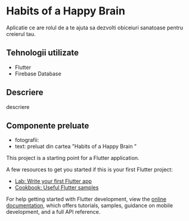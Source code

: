 # Habits of a Happy Brain 

Aplicatie ce are rolul de a te ajuta sa dezvolti obiceiuri sanatoase pentru creierul tau.

## Tehnologii utilizate

* Flutter
* Firebase Database


## Descriere

descriere


## Componente preluate

* fotografii: 
* text: preluat din cartea "Habits of a Happy Brain "




This project is a starting point for a Flutter application.

A few resources to get you started if this is your first Flutter project:

- [Lab: Write your first Flutter app](https://docs.flutter.dev/get-started/codelab)
- [Cookbook: Useful Flutter samples](https://docs.flutter.dev/cookbook)

For help getting started with Flutter development, view the
[online documentation](https://docs.flutter.dev/), which offers tutorials,
samples, guidance on mobile development, and a full API reference.
